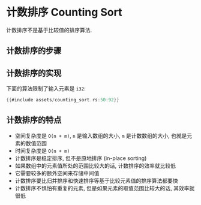 # 计数排序 Counting Sort

计数排序不是基于比较值的排序算法.

## 计数排序的步骤

## 计数排序的实现

下面的算法限制了输入元素是 `i32`:

```rust
{{#include assets/counting_sort.rs:50:92}}
```

## 计数排序的特点

- 空间复杂度是 `O(n + m)`, `n` 是输入数组的大小, `m` 是计数数组的大小, 也就是元素的数值范围
- 时间复杂度是 `O(n + m)`
- 计数排序是稳定排序, 但不是原地排序 (in-place sorting)
- 如果数组中的元素值所处的范围比较大的话, 计数排序的效率就比较低
- 它需要较多的额外空间来存储中间值
- 计数排序要比归并排序和快速排序等基于比较元素值的排序算法都要快
- 计数排序不惧怕有重复的元素, 但是如果元素的取值范围比较大的话, 其效率就很低
